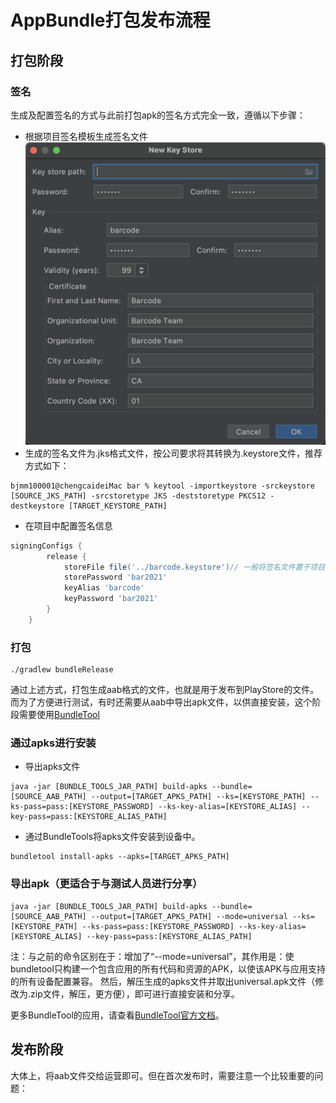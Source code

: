 
# AppBundle打包发布流程
## 打包阶段
### 签名
生成及配置签名的方式与此前打包apk的签名方式完全一致，遵循以下步骤：
- 根据项目签名模板生成签名文件
![项目签名模板](https://github.com/CuiTianci/DevNotes/blob/main/Android/AppBundle/src/%E9%A1%B9%E7%9B%AE%E7%AD%BE%E5%90%8D%E6%A8%A1%E6%9D%BF.png)
- 生成的签名文件为.jks格式文件，按公司要求将其转换为.keystore文件，推荐方式如下：
```terminal
bjmm100001@chengcaideiMac bar % keytool -importkeystore -srckeystore [SOURCE_JKS_PATH] -srcstoretype JKS -deststoretype PKCS12 -destkeystore [TARGET_KEYSTORE_PATH]
```
- 在项目中配置签名信息
```groovy
signingConfigs {
        release {
            storeFile file('../barcode.keystore')// 一般将签名文件置于项目第一级目录中。
            storePassword 'bar2021'
            keyAlias 'barcode'
            keyPassword 'bar2021'
        }
    }
```
### 打包
```terminal
./gradlew bundleRelease
```
通过上述方式，打包生成aab格式的文件，也就是用于发布到PlayStore的文件。
而为了方便进行测试，有时还需要从aab中导出apk文件，以供直接安装，这个阶段需要使用[BundleTool](https://github.com/google/bundletool/releases)
### 通过apks进行安装
- 导出apks文件
```terminal
java -jar [BUNDLE_TOOLS_JAR_PATH] build-apks --bundle=[SOURCE_AAB_PATH] --output=[TARGET_APKS_PATH] --ks=[KEYSTORE_PATH] --ks-pass=pass:[KEYSTORE_PASSWORD] --ks-key-alias=[KEYSTORE_ALIAS] --key-pass=pass:[KEYSTORE_ALIAS_PATH]
```
- 通过BundleTools将apks文件安装到设备中。
```terminal
bundletool install-apks --apks=[TARGET_APKS_PATH]
```
### 导出apk（更适合于与测试人员进行分享）
```terminal
java -jar [BUNDLE_TOOLS_JAR_PATH] build-apks --bundle=[SOURCE_AAB_PATH] --output=[TARGET_APKS_PATH] --mode=universal --ks=[KEYSTORE_PATH] --ks-pass=pass:[KEYSTORE_PASSWORD] --ks-key-alias=[KEYSTORE_ALIAS] --key-pass=pass:[KEYSTORE_ALIAS_PATH]
```
注：与之前的命令区别在于：增加了“--mode=universal”，其作用是：使bundletool只构建一个包含应用的所有代码和资源的APK，以使该APK与应用支持的所有设备配置兼容。
然后，解压生成的apks文件并取出universal.apk文件（修改为.zip文件，解压，更方便），即可进行直接安装和分享。

更多BundleTool的应用，请查看[BundleTool官方文档](https://developer.android.com/studio/command-line/bundletool)。

## 发布阶段
大体上，将aab文件交给运营即可。但在首次发布时，需要注意一个比较重要的问题：


